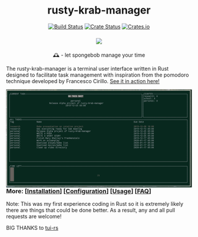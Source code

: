 <h1 align="center"> rusty-krab-manager </h1>
<p align="center">
  <a href="https://travis-ci.com/aryakaul/rusty-krab-manager"><img alt="Build Status" src="https://travis-ci.com/aryakaul/rusty-krab-manager.svg?branch=master"></a> 
  <a href="https://crates.io/crates/rusty-krab-manager"><img alt="Crate Status" src="https://img.shields.io/crates/v/rusty-krab-manager.svg"></a>
  <a href="https://crates.io/crates/rusty-krab-manager"><img alt="Crates.io" src="https://img.shields.io/crates/d/rusty-krab-manager"></a>
</p>

<h3 align="center"><img src="https://static.tvtropes.org/pmwiki/pub/images/the_spongebob_squarepants_movie_heartwarming.jpg" width="700px"></h3>

<p align="center"> 🕰️ - let spongebob manage your time </p>


The rusty-krab-manager is a terminal user interface written in Rust designed to facilitate task management with inspiration from the pomodoro technique developed by Francesco Cirillo. [See it in action here!](https://www.reddit.com/r/unixporn/comments/isqa9v/oc_task_management_tui_written_in_rust_using_the/)

<img src="./assets/example_scrot.png" alt="img" align="right" width="600px">

### More: \[[Installation](https://github.com/aryakaul/rusty-krab-manager/wiki/Installation)\] \[[Configuration](https://github.com/aryakaul/rusty-krab-manager/wiki/Configuration)\] \[[Usage](https://github.com/aryakaul/rusty-krab-manager/wiki/Usage)\] \[[FAQ](https://github.com/aryakaul/rusty-krab-manager/wiki/FAQ)\]


Note: This was my first experience coding in Rust so it is extremely likely there are things that could be done better. As a result, any and all pull requests are welcome!

BIG THANKS to [tui-rs](https://github.com/fdehau/tui-rs)
